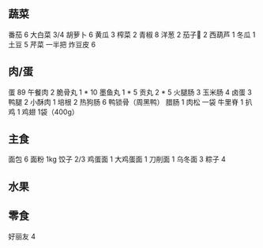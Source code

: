 ## 蔬菜

番茄 6
大白菜 3/4
胡萝卜 6
黄瓜 3
榨菜 2
青椒 8
洋葱 2
茄子🍆 2
西葫芦 1
冬瓜 1
土豆 5
芹菜 一半把
炸豆皮 6

## 肉/蛋

蛋 89
午餐肉 2
脆骨丸 1 * 10
墨鱼丸 1 * 5
贡丸 2 * 5
火腿肠 3
玉米肠 4
卤蛋 3
鸭腿 2
小酥肉 1
培根 2
热狗肠 6
鸭锁骨（周黑鸭）
腊肠 1
肉松 一袋
牛里脊 1
扒鸡 1
鸡翅 1袋（400g）

## 主食

面包 6
面粉 1kg
饺子 2/3
鸡蛋面 1
大鸡蛋面 1
刀削面 1
乌冬面 3
粽子 4

## 水果

## 零食

好丽友 4